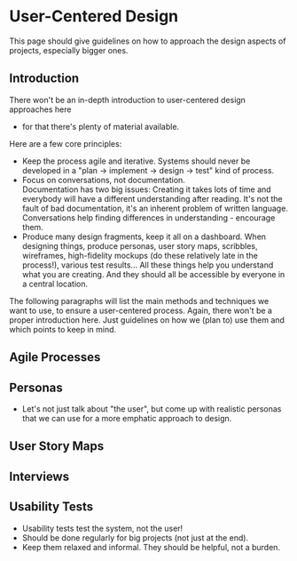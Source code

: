 # User-Centered Design

This page should give guidelines on how to approach the design aspects of
projects, especially bigger ones.

## Introduction

There won't be an in-depth introduction to user-centered design approaches here
- for that there's plenty of material available.

Here are a few core principles:

* Keep the process agile and iterative. Systems should never be developed in a
  "plan -> implement -> design -> test" kind of process.
* Focus on conversations, not documentation.  
  Documentation has two big issues: Creating it takes lots of time and everybody
  will have a different understanding after reading. It's not the fault of bad
  documentation, it's an inherent problem of written language. Conversations
  help finding differences in understanding - encourage them.
* Produce many design fragments, keep it all on a dashboard.
  When designing things, produce personas, user story maps, scribbles,
  wireframes, high-fidelity mockups (do these relatively late in the process!),
  various test results... All these things help you understand what you are
  creating. And they should all be accessible by everyone in a central location.

The following paragraphs will list the main methods and techniques we want to
use, to ensure a user-centered process. Again, there won't be a proper
introduction here. Just guidelines on how we (plan to) use them and which points
to keep in mind.

## Agile Processes

## Personas

* Let's not just talk about "the user", but come up with realistic personas that
  we can use for a more emphatic approach to design.

## User Story Maps

## Interviews

## Usability Tests

* Usability tests test the system, not the user!
* Should be done regularly for big projects (not just at the end).
* Keep them relaxed and informal. They should be helpful, not a burden.
